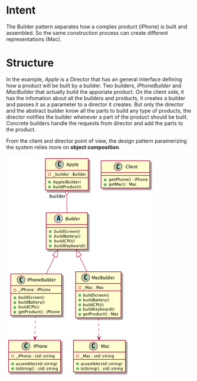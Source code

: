 # Intent
The Builder pattern separates how a complex product (iPhone) is built and assembled.
So the same construction process can create different representations (Mac).

# Structure
In the example, _Apple_ is a Director that has an general interface defining how a product will be built by a builder.
Two builders, _iPhoneBuilder_ and _MacBuilder_ that actually build the apporiate product.
On the client side, it has the infomation about all the builders and products, it creates a builder and passes it as a parameter to a director it creates.
But only the director and the abstract builder know all the parts to build any type of products, the director notifies the builder whenever a part of the product should be built. Concrete builders handle the requests from director and add the parts to the product.

From the client and director point of view, the design pattern paramerizing the system relies more on **object composition**.

![Builder](./builder.png "Builder")

